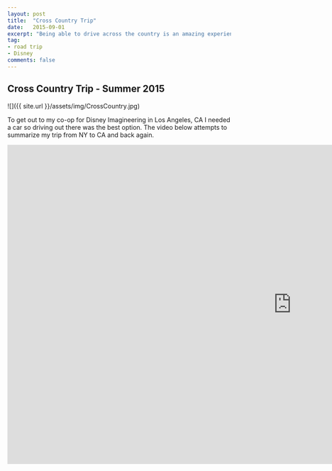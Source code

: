 ```yaml
---
layout: post
title:  "Cross Country Trip"
date:   2015-09-01
excerpt: "Being able to drive across the country is an amazing experience.."
tag:
- road trip 
- Disney
comments: false
---
```


## Cross Country Trip - Summer 2015

![]({{ site.url }}/assets/img/CrossCountry.jpg)

To get out to my co-op for Disney Imagineering in Los Angeles, CA I needed a car so driving out there was the best option. The video below attempts to summarize my trip from NY to CA and back again. 

<iframe width="1280" height="720" src="https://www.youtube.com/embed/qUZKAhsRFQY?rel=0" frameborder="0" allowfullscreen></iframe>

